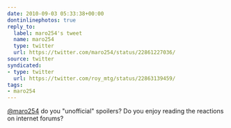 ```yaml
---
date: 2010-09-03 05:33:38+00:00
dontinlinephotos: true
reply_to:
  label: maro254's tweet
  name: maro254
  type: twitter
  url: https://twitter.com/maro254/status/22861227036/
source: twitter
syndicated:
- type: twitter
  url: https://twitter.com/roy_mtg/status/22863139459/
tags:
- maro254
---
```


[@maro254](https://twitter.com/maro254/) do you "unofficial" spoilers? Do you enjoy reading the reactions on internet forums?